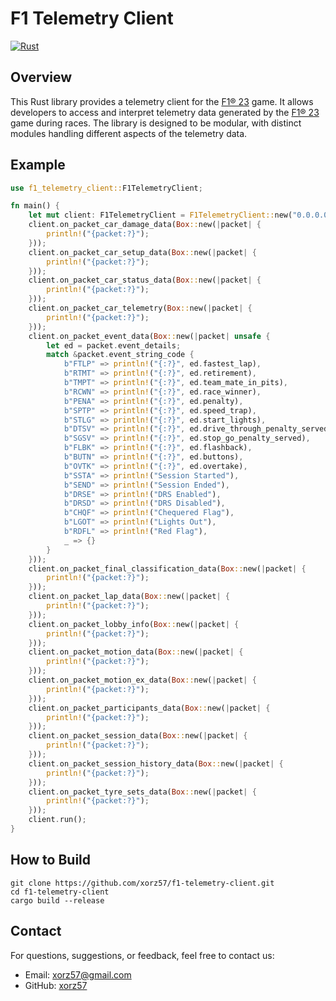 # F1 Telemetry Client

[![Rust](https://github.com/xorz57/f1-telemetry-client/actions/workflows/rust.yml/badge.svg)](https://github.com/xorz57/f1-telemetry-client/actions/workflows/rust.yml)

## Overview

This Rust library provides a telemetry client for the [F1® 23](https://store.steampowered.com/app/2108330/F1_23/) game. It allows developers to access and interpret telemetry data generated by the [F1® 23](https://store.steampowered.com/app/2108330/F1_23/) game during races. The library is designed to be modular, with distinct modules handling different aspects of the telemetry data.

## Example

```rust
use f1_telemetry_client::F1TelemetryClient;

fn main() {
    let mut client: F1TelemetryClient = F1TelemetryClient::new("0.0.0.0:20777");
    client.on_packet_car_damage_data(Box::new(|packet| {
        println!("{packet:?}");
    }));
    client.on_packet_car_setup_data(Box::new(|packet| {
        println!("{packet:?}");
    }));
    client.on_packet_car_status_data(Box::new(|packet| {
        println!("{packet:?}");
    }));
    client.on_packet_car_telemetry(Box::new(|packet| {
        println!("{packet:?}");
    }));
    client.on_packet_event_data(Box::new(|packet| unsafe {
        let ed = packet.event_details;
        match &packet.event_string_code {
            b"FTLP" => println!("{:?}", ed.fastest_lap),
            b"RTMT" => println!("{:?}", ed.retirement),
            b"TMPT" => println!("{:?}", ed.team_mate_in_pits),
            b"RCWN" => println!("{:?}", ed.race_winner),
            b"PENA" => println!("{:?}", ed.penalty),
            b"SPTP" => println!("{:?}", ed.speed_trap),
            b"STLG" => println!("{:?}", ed.start_lights),
            b"DTSV" => println!("{:?}", ed.drive_through_penalty_served),
            b"SGSV" => println!("{:?}", ed.stop_go_penalty_served),
            b"FLBK" => println!("{:?}", ed.flashback),
            b"BUTN" => println!("{:?}", ed.buttons),
            b"OVTK" => println!("{:?}", ed.overtake),
            b"SSTA" => println!("Session Started"),
            b"SEND" => println!("Session Ended"),
            b"DRSE" => println!("DRS Enabled"),
            b"DRSD" => println!("DRS Disabled"),
            b"CHQF" => println!("Chequered Flag"),
            b"LGOT" => println!("Lights Out"),
            b"RDFL" => println!("Red Flag"),
            _ => {}
        }
    }));
    client.on_packet_final_classification_data(Box::new(|packet| {
        println!("{packet:?}");
    }));
    client.on_packet_lap_data(Box::new(|packet| {
        println!("{packet:?}");
    }));
    client.on_packet_lobby_info(Box::new(|packet| {
        println!("{packet:?}");
    }));
    client.on_packet_motion_data(Box::new(|packet| {
        println!("{packet:?}");
    }));
    client.on_packet_motion_ex_data(Box::new(|packet| {
        println!("{packet:?}");
    }));
    client.on_packet_participants_data(Box::new(|packet| {
        println!("{packet:?}");
    }));
    client.on_packet_session_data(Box::new(|packet| {
        println!("{packet:?}");
    }));
    client.on_packet_session_history_data(Box::new(|packet| {
        println!("{packet:?}");
    }));
    client.on_packet_tyre_sets_data(Box::new(|packet| {
        println!("{packet:?}");
    }));
    client.run();
}
```

## How to Build

```console
git clone https://github.com/xorz57/f1-telemetry-client.git
cd f1-telemetry-client
cargo build --release
```

## Contact

For questions, suggestions, or feedback, feel free to contact us:

- Email: [xorz57@gmail.com](mailto:xorz57@gmail.com)
- GitHub: [xorz57](https://github.com/xorz57)
